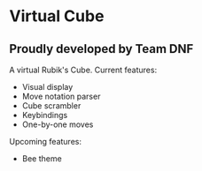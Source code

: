 # Virtual Cube
## Proudly developed by Team DNF

A virtual Rubik's Cube.
Current features:
* Visual display
* Move notation parser
* Cube scrambler
* Keybindings
* One-by-one moves

Upcoming features:
* Bee theme
